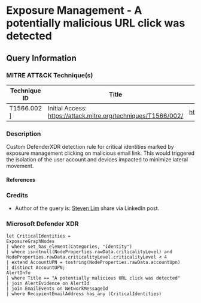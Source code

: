 # Exposure Management - A potentially malicious URL click was detected

## Query Information

### MITRE ATT&CK Technique(s)

| Technique ID | Title    | Link    |
| ---  | --- | --- |
| T1566.002 ] | Initial Access: https://attack.mitre.org/techniques/T1566/002/ | https://attack.mitre.org/techniques/T1566/002/ |


### Description

Custom DefenderXDR detection rule for critical identities marked by exposure management clicking on malicious email link. This would triggered the isolation of the user account and devices impacted to minimize lateral movement.

#### References


### Credits
 - Author of the query is: [Steven Lim](https://www.linkedin.com/in/0x534c/) share via LinkedIn post.


### Microsoft Defender XDR

```kql
let CriticalIdentities =
ExposureGraphNodes
| where set_has_element(Categories, "identity")
| where isnotnull(NodeProperties.rawData.criticalityLevel) and NodeProperties.rawData.criticalityLevel.criticalityLevel < 4
| extend AccountUPN = tostring(NodeProperties.rawData.accountUpn)
| distinct AccountUPN;
AlertInfo
| where Title == "A potentially malicious URL click was detected"
| join AlertEvidence on AlertId
| join EmailEvents on NetworkMessageId
| where RecipientEmailAddress has_any (CriticalIdentities)
```


